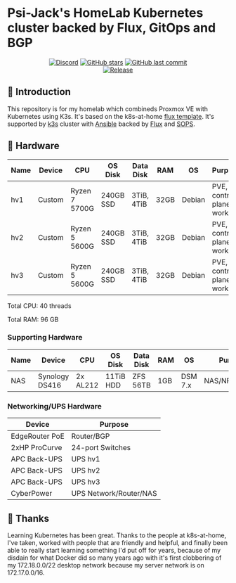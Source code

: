 # Psi-Jack's HomeLab Kubernetes cluster backed by Flux, GitOps and BGP

<div align="center">

[![Discord](https://img.shields.io/discord/673534664354430999?color=7289da&label=DISCORD&style=for-the-badge&logo=discord)](https://discord.gg/k8s-at-home 'k8s at home Discord Community')
[![GitHub stars](https://img.shields.io/github/stars/erenfro/homelab-flux?color=green&style=for-the-badge)](https://github.com/erenfro/homelab-flux/stargazers 'This repo star count')
[![GitHub last commit](https://img.shields.io/github/last-commit/erenfro/homelab-flux?color=purple&style=for-the-badge)](https://github.com/erenfro/homelab-flux/commits/main 'Commit History')\
[![Release](https://img.shields.io/github/v/release/erenfro/homelab-flux?style=for-the-badge)](https://github.com/erenfro/homelab-flux/releases 'Repo releases')

</div>

## 👋 Introduction

This repository is for my homelab which combineds Proxmox VE with Kubernetes using K3s. It's based on the k8s-at-home [flux template](https://github.com/onedr0p/flux-cluster-template). It's supported by [k3s](https://k3s.io) cluster with [Ansible](https://www.ansible.com) backed by [Flux](https://toolkit.fluxcd.io/) and [SOPS](https://toolkit.fluxcd.io/guides/mozilla-sops/).

## 🔧 Hardware

| Name   | Device         | CPU            | OS Disk   | Data Disk   | RAM  | OS     | Purpose                    |
|--------|----------------|----------------|-----------|-------------|------|--------|----------------------------|
| hv1    | Custom         | Ryzen 7 5700G  | 240GB SSD | 3TiB, 4TiB  | 32GB | Debian | PVE, control-plane, worker |
| hv2    | Custom         | Ryzen 5 5600G  | 240GB SSD | 3TiB, 4TiB  | 32GB | Debian | PVE, control-plane, worker |
| hv3    | Custom         | Ryzen 5 5600G  | 240GB SSD | 3TiB, 4TiB  | 32GB | Debian | PVE, control-plane, worker |

Total CPU: 40 threads

Total RAM: 96 GB

### Supporting Hardware

| Name   | Device         | CPU        | OS Disk   | Data Disk | RAM   | OS       | Purpose               |
|--------|----------------|------------|-----------|-----------|-------|----------|-----------------------|
| NAS    | Synology DS416 | 2x AL212   | 11TiB HDD | ZFS 56TB  | 1GB   | DSM 7.x  | NAS/NFS/Backup        |

### Networking/UPS Hardware

| Device         | Purpose                |
|----------------|------------------------|
| EdgeRouter PoE | Router/BGP             |
| 2xHP ProCurve  | 24-port Switches       |
| APC Back-UPS   | UPS hv1                |
| APC Back-UPS   | UPS hv2                |
| APC Back-UPS   | UPS hv3                |
| CyberPower     | UPS Network/Router/NAS |

## 🤝 Thanks

Learning Kubernetes has been great. Thanks to the people at k8s-at-home, I've taken, worked with people that are friendly and helpful, and finally been able to really start learning something I'd put off for years, because of my disdain for what Docker did so many years ago with it's first clobbering of my 172.18.0.0/22 desktop network because my server network is on 172.17.0.0/16.
